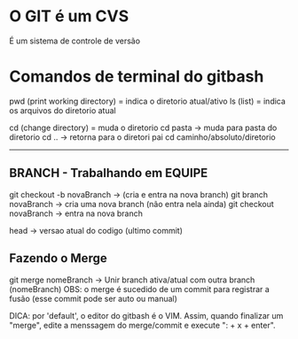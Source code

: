 # O GIT é um CVS
É um sistema de controle de versão


# Comandos de terminal do gitbash

pwd (print working directory) = indica o diretorio atual/ativo
ls (list) = indica os arquivos do diretorio atual

cd (change directory)         = muda o diretorio
  cd pasta -> muda para pasta do diretorio
  cd ..    -> retorna para o diretori pai
  cd caminho/absoluto/diretorio


--------------------------------------------------------------------------
## BRANCH - Trabalhando em EQUIPE

git checkout -b novaBranch -> (cria e entra na nova branch)
git branch novaBranch      -> cria uma nova branch (não entra nela ainda)
git checkout novaBranch    -> entra na nova branch

head -> versao atual do codigo (ultimo commit)

## Fazendo o Merge
git merge nomeBranch -> Unir branch ativa/atual com outra branch (nomeBranch)
OBS: o merge é sucedido de um commit para registrar a fusão (esse commit pode ser auto ou manual)

DICA: por 'default', o editor do gitbash é o VIM. Assim, quando finalizar um "merge", edite a menssagem do merge/commit e execute ": + x + enter".
